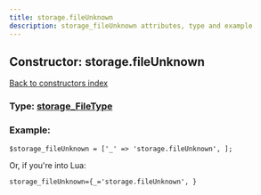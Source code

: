 ```yaml
---
title: storage.fileUnknown
description: storage_fileUnknown attributes, type and example
---
```

## Constructor: storage.fileUnknown  
[Back to constructors index](index.md)






### Type: [storage\_FileType](../types/storage_FileType.md)


### Example:

```
$storage_fileUnknown = ['_' => 'storage.fileUnknown', ];
```  

Or, if you're into Lua:  


```
storage_fileUnknown={_='storage.fileUnknown', }

```


